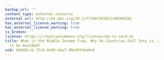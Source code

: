 ```yaml
---
backup_url: ''
content_type: external-resource
external_url: http://dx.doi.org/10.1177/097491011100300302
has_external_licence_warning: true
has_external_license_warning: true
is_broken: ''
license: https://creativecommons.org/licenses/by-nc-sa/4.0/
title: What is the Middle Income Trap, Why Do Countries Fall Into it, and How Can
  it be Avoided?
uid: 66840ccb-72cb-4e94-aba7-d9e197e6e6e4
---
```

